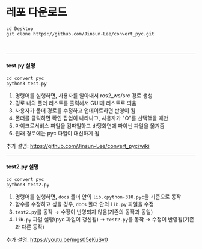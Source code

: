 # 레포 다운로드
```
cd Desktop
git clone https://github.com/Jinsun-Lee/convert_pyc.git
```
</br>

--- 

#### test.py 설명
```
cd convert_pyc
python3 test.py
```
1. 명령어를 실행하면, 사용자를 알아내서 ros2_ws/src 경로 생성  
2. 경로 내의 폴더 리스트를 출력해서 GUI에 리스트로 띄움  
3. 사용자가 폴더 경로를 수정하고 업데이트하면 반영이 됨  
4. 폴더를 클릭하면 확인 팝업이 나타나고, 사용자가 "O"를 선택했을 때만  
5. 마이크로서비스 파일을 컴파일하고 바탕화면에 파이썬 파일을 옮겨줌
6. 원래 경로에는 pyc 파일이 대신하게 됨

추가 설명: https://github.com/Jinsun-Lee/convert_pyc/wiki

--- 

#### test2.py 설명
```
cd convert_pyc
python3 test2.py
```
1. 명령어를 실행하면, `docs` 폴더 안의 `lib.cpython-310.pyc`을 기준으로 동작
2. 함수를 수정하고 싶을 경우, `docs` 폴더 안의 `lib.py` 파일을 수정
3. `test2.py`를 동작 → 수정이 반영되지 않음(기존의 동작과 동일)
4. `lib.py` 파일 실행(pyc 파일이 갱신됨) → `test2.py`를 동작 → 수정이 반영됨(기존과 다른 동작)

추가 설명: https://youtu.be/mgs05eKuSv0
